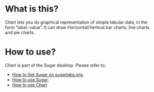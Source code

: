 What is this?
=============

Chart lets you do graphical representation of simple tabular data, in the form “label: value”. It can draw Horizontal/Vertical bar charts, line charts and pie charts.

How to use?
===========

Chart is part of the Sugar desktop.  Please refer to;

* [How to Get Sugar on sugarlabs.org](https://sugarlabs.org/),
* [How to use Sugar](https://help.sugarlabs.org/),
* [How to use Chart](https://help.sugarlabs.org/chart.html)
